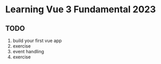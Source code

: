 # Learning Vue 3 Fundamental 2023

## TODO

1. build your first vue app
2. exercise
3. event handling
4. exercise